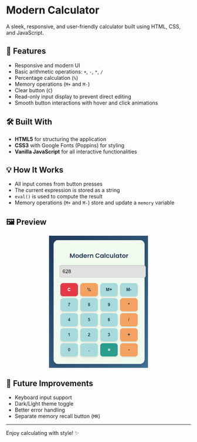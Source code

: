 # Modern Calculator

A sleek, responsive, and user-friendly calculator built using HTML, CSS, and JavaScript.

## 🚀 Features

* Responsive and modern UI
* Basic arithmetic operations: `+`, `-`, `*`, `/`
* Percentage calculation (`%`)
* Memory operations (`M+` and `M-`)
* Clear button (`C`)
* Read-only input display to prevent direct editing
* Smooth button interactions with hover and click animations

## 🛠️ Built With

* **HTML5** for structuring the application
* **CSS3** with Google Fonts (Poppins) for styling
* **Vanilla JavaScript** for all interactive functionalities

## 💡 How It Works

* All input comes from button presses
* The current expression is stored as a string
* `eval()` is used to compute the result
* Memory operations (`M+` and `M-`) store and update a `memory` variable

## 🖼 Preview

<div style="display: flex; gap: 15px; flex-wrap: wrap; justify-content: center; align-items: center;">
  <img src="image.png" style="width: 270px;" />
</div>


## 🧠 Future Improvements

* Keyboard input support
* Dark/Light theme toggle
* Better error handling
* Separate memory recall button (`MR`)

---

Enjoy calculating with style! ✨
